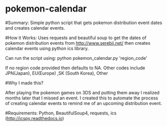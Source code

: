 # pokemon-calendar


#Summary:
Simple python script that gets pokemon distribution event dates and creates calendar events.

#How it Works: 
Uses requests and beautiful soup to get the dates of pokemon distribution events from http://www.serebii.net/ 
then creates calendar events using python ics library. 

Can run the script using: python pokemon_calendar.py 'region_code'

If no region code provided then defaults to NA. Other codes include JPN(Japan), EU(Europe) ,SK (South Korea), Other

#Why I made this?

After playing the pokemon games on 3DS and putting them away I realized months later that I missed an event. I created this to automate the process of creating calendar events to remind me of an upcoming distribution event.

#Requirements:
Python, BeautifulSoup4, requests, ics (http://icspy.readthedocs.io)
